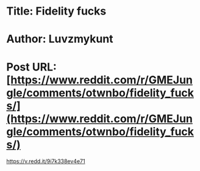 # Title: Fidelity fucks
# Author: Luvzmykunt
# Post URL: [https://www.reddit.com/r/GMEJungle/comments/otwnbo/fidelity_fucks/](https://www.reddit.com/r/GMEJungle/comments/otwnbo/fidelity_fucks/)


https://v.redd.it/9i7k338ev4e71